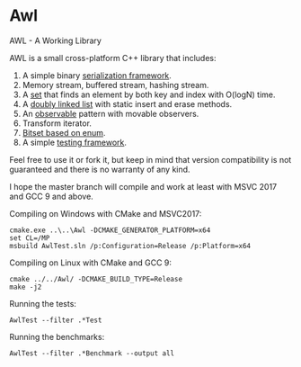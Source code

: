 # Awl
AWL - A Working Library

AWL is a small cross-platform C++ library that includes:

1. A simple binary [serialization framework](https://developernote.com/2020/02/a-simple-cpp-serialization-framework/).
2. Memory stream, buffered stream, hashing stream.
3. A [set](https://github.com/dmitriano/Awl/blob/master/Awl/VectorSet.h) that finds an element by both key and index with O(logN) time.
4. A [doubly linked list](https://github.com/dmitriano/Awl/blob/master/Awl/QuickList.h) with static insert and erase methods.
5. An [observable](https://github.com/dmitriano/Awl/blob/master/Awl/Observable.h) pattern with movable observers.
6. Transform iterator.
7. [Bitset based on enum](https://github.com/dmitriano/Awl/blob/master/Awl/BitMap.h).
8. A simple [testing framework](https://github.com/dmitriano/Awl/tree/master/Awl/Testing).

Feel free to use it or fork it, but keep in mind that version compatibility is not guaranteed and there is no warranty of any kind.

I hope the master branch will compile and work at least with MSVC 2017 and GCC 9 and above.

Compiling on Windows with CMake and MSVC2017:

    cmake.exe ..\..\Awl -DCMAKE_GENERATOR_PLATFORM=x64
    set CL=/MP
    msbuild AwlTest.sln /p:Configuration=Release /p:Platform=x64

Compiling on Linux with CMake and GCC 9:

    cmake ../../Awl/ -DCMAKE_BUILD_TYPE=Release
    make -j2

Running the tests:

    AwlTest --filter .*Test

Running the benchmarks:

    AwlTest --filter .*Benchmark --output all

